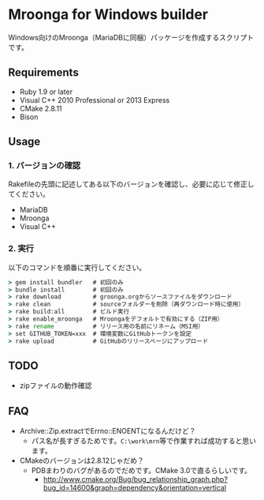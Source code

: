 # Mroonga for Windows builder

Windows向けのMroonga（MariaDBに同梱）パッケージを作成するスクリプトです。

## Requirements

* Ruby 1.9 or later
* Visual C++ 2010 Professional or 2013 Express
* CMake 2.8.11
* Bison

## Usage

### 1. バージョンの確認

Rakefileの先頭に記述してある以下のバージョンを確認し、必要に応じて修正してください。

  * MariaDB
  * Mroonga
  * Visual C++

### 2. 実行

以下のコマンドを順番に実行してください。

```bat
> gem install bundler   # 初回のみ
> bundle install        # 初回のみ
> rake download         # groonga.orgからソースファイルをダウンロード
> rake clean            # sourceフォルダーを削除（再ダウンロード時に使用）
> rake build:all        # ビルド実行
> rake enable_mroonga   # Mroongaをデフォルトで有効にする（ZIP用）
> rake rename           # リリース用の名前にリネーム（MSI用）
> set GITHUB_TOKEN=xxx  # 環境変数にGitHubトークンを設定
> rake upload           # GitHubのリリースページにアップロード
```

## TODO

* zipファイルの動作確認

## FAQ

* Archive::Zip.extractでErrno::ENOENTになるんだけど？
  * パス名が長すぎるためです。`C:\work\mrn`等で作業すれば成功すると思います。
* CMakeのバージョンは2.8.12じゃだめ？
  * PDBまわりのバグがあるのでだめです。CMake 3.0で直るらしいです。
    * http://www.cmake.org/Bug/bug_relationship_graph.php?bug_id=14600&graph=dependency&orientation=vertical
